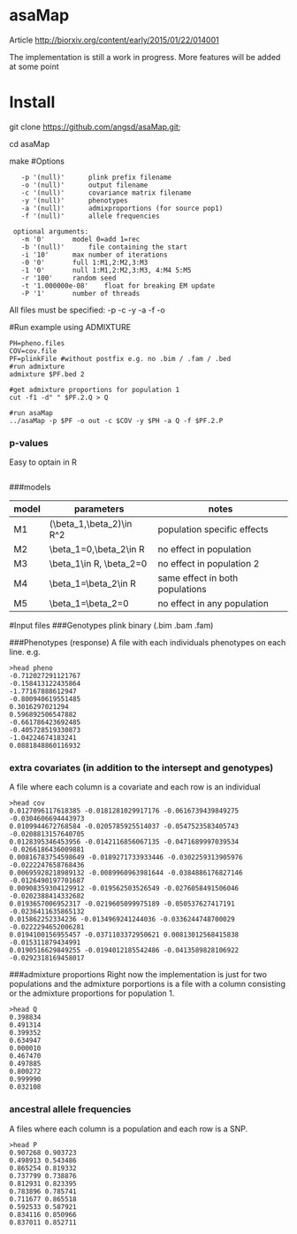 # asaMap

Article
http://biorxiv.org/content/early/2015/01/22/014001

The implementation is still a work in progress. More features will be added at some point

# Install
git clone https://github.com/angsd/asaMap.git;

cd asaMap

make
#Options
```
   -p '(null)'		plink prefix filename
   -o '(null)'		output filename
   -c '(null)'		covariance matrix filename
   -y '(null)'		phenotypes
   -a '(null)'		admixproportions (for source pop1)
   -f '(null)'		allele frequencies

 optional arguments:
   -m '0'		model 0=add 1=rec
   -b '(null)'		file containing the start
   -i '10'		max number of iterations
   -0 '0'		full 1:M1,2:M2,3:M3
   -1 '0'		null 1:M1,2:M2,3:M3, 4:M4 5:M5
   -r '100'		random seed
   -t '1.000000e-08'	float for breaking EM update
   -P '1'		number of threads
```
All files must be specified: -p -c -y -a -f -o

#Run example using ADMIXTURE 

```
PH=pheno.files
COV=cov.file
PF=plinkFile #without postfix e.g. no .bim / .fam / .bed
#run admixture
admixture $PF.bed 2

#get admixture proportions for population 1
cut -f1 -d" " $PF.2.Q > Q

#run asaMap
../asaMap -p $PF -o out -c $COV -y $PH -a Q -f $PF.2.P
```

### p-values
Easy to optain in R

```

```

###models

| model | parameters | notes |
| --- | --- | --- |
| M1 |(\beta_1,\beta_2)\in R^2  | population specific effects |
| M2 | \beta_1=0,\beta_2\in R | no effect in population  |
| M3 | \beta_1\in R, \beta_2=0 | no effect in population 2 |
| M4 |\beta_1=\beta_2\in R | same effect in both populations |
| M5 | \beta_1=\beta_2=0 | no effect in any population |


#Input files
###Genotypes
plink binary (.bim .bam .fam)

###Phenotypes (response)
A file with each individuals phenotypes on each line. e.g. 
```
>head pheno 
-0.712027291121767
-0.158413122435864
-1.77167888612947
-0.800940619551485
0.3016297021294
0.596892506547882
-0.661786423692485
-0.405728519330873
-1.04224674183241
0.0881848860116932
```
### extra covariates (in addition to the intersept and genotypes)
A file where each column is a covariate and each row is an individual
```
>head cov
0.0127096117618385 -0.0181281029917176 -0.0616739439849275 -0.0304606694443973
0.0109944672768584 -0.0205785925514037 -0.0547523583405743 -0.0208813157640705
0.0128395346453956 -0.0142116856067135 -0.0471689997039534 -0.0266186436009881
0.00816783754598649 -0.0189271733933446 -0.0302259313905976 -0.0222247658768436
0.00695928218989132 -0.0089960963981644 -0.0384886176827146 -0.0126490197701687
0.00908359304129912 -0.019562503526549 -0.0276058491506046 -0.0202388414332682
0.0193657006952317 -0.0219605099975189 -0.050537627417191 -0.0236411635865132
0.015862252334236 -0.0134969241244036 -0.0336244748700029 -0.0222294652006281
0.0194100156955457 -0.0371103372950621 0.00813012568415838 -0.015311879434991
0.0190516629849255 -0.0194012185542486 -0.0413589828106922 -0.0292318169458017
```
###admixture proportions
Right now the implementation is just for two populations and the admixture porportions is a file with a column consisting or the admixture proportions for population 1. 
```
>head Q
0.398834
0.491314
0.399352
0.634947
0.000010
0.467470
0.497885
0.800272
0.999990
0.032108
```

### ancestral allele frequencies
A files where each column is a population and each row is a SNP. 
```
>head P
0.907268 0.903723
0.498913 0.543486
0.865254 0.819332
0.737799 0.738876
0.812931 0.823395
0.783896 0.785741
0.711677 0.865518
0.592533 0.587921
0.834116 0.850966
0.837011 0.852711
```
